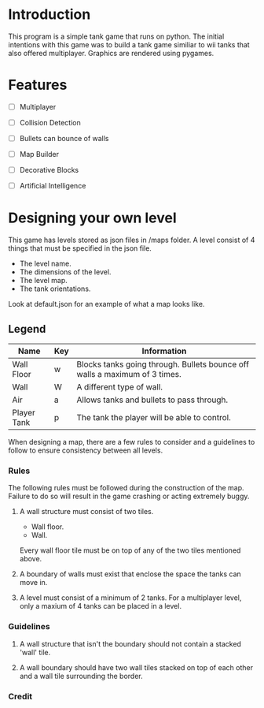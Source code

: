 # Introduction #

This program is a simple tank game that runs on python. The initial intentions with this game was to build a tank game similiar to wii tanks that also offered multiplayer. Graphics are rendered using pygames.


# Features #

- [ ] Multiplayer
- [ ] Collision Detection
- [ ] Bullets can bounce of walls
- [ ] Map Builder
- [ ] Decorative Blocks
- [ ] Artificial Intelligence


# Designing your own level #

This game has levels stored as json files in /maps folder.
A level consist of 4 things that must be specified in the json file.
- The level name.
- The dimensions of the level.
- The level map.
- The tank orientations.

Look at default.json for an example of what a map looks like.

## Legend ##
Name | Key | Information
--- | --- | ---
Wall Floor | w | Blocks tanks going through. Bullets bounce off walls a maximum of 3 times.
Wall | W | A different type of wall.
Air | a | Allows tanks and bullets to pass through.
Player Tank | p | The tank the player will be able to control.

When designing a map, there are a few rules to consider and a guidelines to follow to ensure consistency between all levels.

### Rules ###
The following rules must be followed during the construction of the map. Failure to do so will result in the game crashing or acting extremely buggy.

1. A wall structure must consist of two tiles. 
    * Wall floor.
    * Wall.

    Every wall floor tile must be on top of any of the two tiles mentioned above.

2. A boundary of walls must exist that enclose the space the tanks can move in.

3. A level must consist of a minimum of 2 tanks. For a multiplayer level, only a maxium of 4 tanks can be placed in a level.

### Guidelines ###
1. A wall structure that isn't the boundary should not contain a stacked 'wall' tile.

2. A wall boundary should have two wall tiles stacked on top of each other and a wall tile surrounding the border. 
### Credit ###